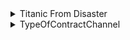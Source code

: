 <details>
<summary>Titanic From Disaster</summary>

#### DDA
| Variable | Definition | Key | 분석가 의견 |
| --- | --- | --- | --- |
| survival | Survival | 0 = No, 1 = Yes | 범주형, 확인 결과 데이터 타입이 결정됨. |
| pclass | Ticket class | 1 = 1st, 2 = 2nd, 3 = 3rd | 범주형, 숫자로 표현되지만 수치값으로 해석되지 않고 등급을 나타내기 때문 |
| sex | Sex | male, female | 범주형, 성별을 나타내기 위한 카테고리로서, 숫자로 표현되지 않고 문자열로서 의미를 갖기 때문에 범주형 데이터 타입 |
| Age | Age in years | 22.0, 38.0, 26.0, 35.0, ... | 수치형, 연령을 숫자로 나타내므로, 범주형이 아닌 수치형 데이터 타입 |
| sibsp | # of siblings / spouses aboard the Titanic | 1, 1, 0, 1, 0, ... | 숫자형, 형제자매/배우자의 수를 정수 값으로 나타내므로, 범주형이 아닌 수치형 데이터 타입 |
| parch | # of parents / children aboard the Titanic | 0, 0, 0, 0, 0, ... | 숫자형, 부모/자녀의 수를 정수 값으로 나타내므로, 범주형이 아닌 수치형 데이터 타입 |
| ticket | Ticket number | A/5 21171, PC 17599, STON/O2. 3101282, ... | 범주형, 문자열 데이터는 범주형 데이터 타입에 해당함 |
| fare | Passenger fare | 7.2500, 71.2833, 7.9250, ... | 수치형, 지불한 요금을 나타내기 위한 숫자이므로, 수치형 데이터 타입 |
| cabin | Cabin number | NaN, C85, NaN, C123, ... | 범주형, 객실 번호를 나타내기 위한 문자열이므로, 범주형 데이터 타입 |
| embarked | Port of Embarkation | C = Cherbourg, Q = Queenstown, S = Southampton | 범주형, 승객이 탑승한 항구를 나타내기 위한 문자열이므로, 범주형 데이터 타입 |

</details>

<details>
<summary>TypeOfContractChannel</summary>

#### DDA
| Variable | Definition | Key | 분석가 의견 |
| --- | --- | --- | --- |
| id | id | | 범주형의 명목형, 데이터를 식별하거나 구분하기 위한 고유한 식별자이기 때문 |
| type_of_contract | membership | 렌탈, 멤버십 | 범주형의 명목형, 계약의 다양한 유형을 명목적으로 나타내기 때문 |
| type_of_contract2	 | Package | Normal, TAS ... | 범주형의 명목형, 데이터 간의 순서나 계층을 나타내지 않기 때문 |
| channel | How | 서비스 방문, 홈쇼핑/방송 ... | 범주형의 명목형, 범주형의 명목형, 계약의 다양한 유형을 명목적으로 나타내기 때문 |
| datetime | datetime | | 범주형의 순서형, 시간적인 순서를 나타내기 때문 |
| Term | Term | 60, 12 ... |  |
| payment_type | payment_type | CMS, 카드이체 ... | 수치형의 이산형, 대기 시간이 정수로 표현되고 있음 |
| product | product | K1, K2, K3 ... | 범주형의 명목형, 제품이 서로 다른 값들 간에 순서가 있기 때문 |
| amount | amount | | 수치형의 연속형, 숫자 간에 연산이 가능하고 등간성이 있음 |
| state | state | 계약확정, 해약확정 | 범주형의 명목형, 각각 서로 다른 범주를 나타냄 |
| overdue_count | overdue_count | 0, 1 | 수치형의 이산형, 연속성은 없고 서로 다른 이산적인 값을 가지며 각 값이 서로 중복되지 않음 |
| overdue | overdue | 없음, 있음 | 범주형의 명목형, 확인 결과 데이터 타입이 결정됨 |
| credit rating | credit rating | 9, 2, 8 ... | 범주형의 순서형, 순서 관계를 가지기 때문 |
| bank | where | 새마을금고, 현대카드, 우리은행 ... | 범주형의 명목형 |
| cancellation | cancellation | 정상, 해약 | 범주형의 명목형 |
| age | age in years | | 수치형의 이산형, 연령을 숫자로 나타내므로, 범주형이 아닌 수치형 데이터 타입 |
| Mileage | Mileage | | 수치형의 이산형 |

</details>